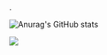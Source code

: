 ### 
.

![Anurag's GitHub stats](https://github-readme-stats.vercel.app/api?username=RobsonM12&show_icons=true&theme=dark)

<a href="https://github.com/anuraghazra/github-readme-stats">
  <img align="center" src="https://github-readme-stats.vercel.app/api/pin/?username=RobsonM12&repo=github-readme-stats" />
</a>
